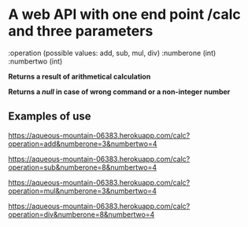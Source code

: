 # A web API with one end point /calc and three parameters
:operation  (possible values: add, sub, mul, div) 
:numberone  (int) 
:numbertwo  (int) 

**Returns a result of arithmetical calculation**

**Returns a *null* in case of wrong command or a non-integer number**

## Examples of use

<https://aqueous-mountain-06383.herokuapp.com/calc?operation=add&numberone=3&numbertwo=4>

<https://aqueous-mountain-06383.herokuapp.com/calc?operation=sub&numberone=8&numbertwo=4>

<https://aqueous-mountain-06383.herokuapp.com/calc?operation=mul&numberone=3&numbertwo=4>

<https://aqueous-mountain-06383.herokuapp.com/calc?operation=div&numberone=8&numbertwo=4>